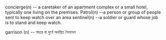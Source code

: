 concierge(n)  -- a caretaker of an apartment complex or a small hotel, typically one living on the premises.
Patrol(n)  --a person or group of people sent to keep watch over an area
sentinel(n) --a soldier or guard whose job is to stand and keep watch.

garrison (n) -- শহরে বা দুর্গে অবস্থিত সৈন্যদল 
